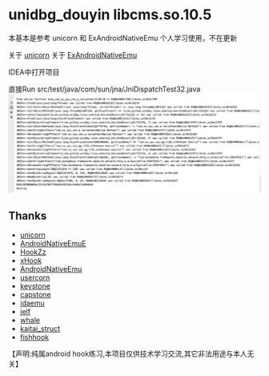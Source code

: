 # unidbg_douyin libcms.so.10.5

本基本是参考 unicorn 和 ExAndroidNativeEmu 个人学习使用，不在更新

关于 [unicorn](https://github.com/zhkl0228/unicorn) 
关于 [ExAndroidNativeEmu](https://github.com/maiyao1988/ExAndroidNativeEmu)

IDEA中打开项目

直接Run src/test/java/com/sun/jna/JniDispatchTest32.java
![](assets/WX20200408-170239@2x.png)
 
## Thanks
- [unicorn](https://github.com/zhkl0228/unicorn)
- [AndroidNativeEmuE](https://github.com/AeonLucid/AndroidNativeEmu)
- [HookZz](https://github.com/jmpews/HookZz)
- [xHook](https://github.com/iqiyi/xHook)
- [AndroidNativeEmu](https://github.com/AeonLucid/AndroidNativeEmu)
- [usercorn](https://github.com/lunixbochs/usercorn)
- [keystone](https://github.com/keystone-engine/keystone)
- [capstone](https://github.com/aquynh/capstone)
- [idaemu](https://github.com/36hours/idaemu)
- [jelf](https://github.com/fornwall/jelf)
- [whale](https://github.com/asLody/whale)
- [kaitai_struct](https://github.com/kaitai-io/kaitai_struct)
- [fishhook](https://github.com/facebook/fishhook)


【声明:纯属android hook练习,本项目仅供技术学习交流,其它非法用途与本人无关】